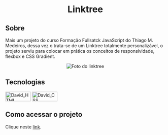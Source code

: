 <h1 align="center">Linktree</h1>

## Sobre

Mais um projeto do curso Formação Fullsatck JavaScript do Thiago M. Medeiros, dessa vez  o trata-se de um Linktree totalmente personalizável, o projeto serviu para colocar em prática os conceitos de responsividade, flexbox e CSS Gradient.

<p align="center"> 
<img src="images/linktree.jfif" alt="Foto do linktree">
</p>

## Tecnologias
<p>
  <img align="center" alt="David_HTML" height="30" width="80" src="https://img.shields.io/badge/HTML5-E34F26?style=for-the-badge&logo=html5&logoColor=white">
  <img align="center" alt="David_CSS" height="30" width="80" src="https://img.shields.io/badge/CSS3-1572B6?style=for-the-badge&logo=css3&logoColor=white">
</p>

## Como acessar o projeto
Clique neste <a href="https://idavidcarvalho.github.io">link</a>.
